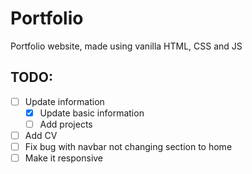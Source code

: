# Portfolio
Portfolio website, made using vanilla HTML, CSS and JS

## TODO: 
- [ ] Update information
	- [x] Update basic information 
	- [ ] Add projects 
- [ ] Add CV 
- [ ] Fix bug with navbar not changing section to home
- [ ] Make it responsive
